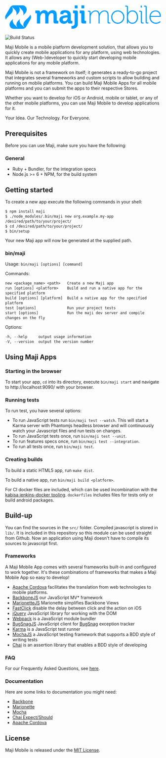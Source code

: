 ![Maji Mobile](img/maji-mobile-logo.png)

![Build Status](https://ci.kabisa.nl/buildStatus/icon?job=maji/master)

Maji Mobile is a mobile platform development solution, that allows you to quickly create mobile applications for any platform, using web technologies.
It allows any (Web-)developer to quickly start developing mobile applications for any mobile platform.

Maji Mobile is not a framework on itself; it generates a ready-to-go project that integrates several frameworks and custom scripts to allow building and running on mobile platforms. You can build Maji Mobile Apps for all mobile platforms and you can submit the apps to their respective Stores.

Whether you want to develop for iOS or Android, mobile or tablet, or any of the other mobile platforms, you can use Maji Mobile to develop applications for it.

Your Idea. Our Technology. For Everyone.

## Prerequisites

Before you can use Maji, make sure you have the following:

### General

* Ruby + Bundler, for the integration specs
* Node.js >= 6 + NPM, for the build system

## Getting started

To create a new app execute the following commands in your shell:

```
$ npm install maji
$ ./node_modules/.bin/maji new org.example.my-app /desired/path/to/your/project/
$ cd /desired/path/to/your/project/
$ bin/setup
```

Your new Maji app will now be generated at the supplied path.

### bin/maji

  Usage: `bin/maji [options] [command]`


  Commands:

    new <package_name> <path>   Create a new Maji app
    run [options] <platform>    Build and run a native app for the specified platform
    build [options] [platform]  Build a native app for the specified platform
    test [options]              Run your project tests
    start [options]             Run the maji dev server and compile changes on the fly

  Options:

    -h, --help     output usage information
    -V, --version  output the version number

## Using Maji Apps

### Starting in the browser

To start your app, `cd` into its directory, execute `bin/maji start` and navigate to http://localhost:9090/ with your browser.

### Running tests

To run test, you have several options:
* To run JavaScript tests run `bin/maji test --watch`. This will start a Karma server with Phantomjs headless browser and will continuously watch your Javascript files and run tests on changes.
* To run JavaScript tests once, run `bin/maji test --unit`.
* To run features specs once, run `bin/maji test --integration`.
* To run all tests once, run `bin/maji test`.

### Creating builds

To build a static HTML5 app, run `make dist`.

To build a native app, run `bin/maji build <platform>`.

For CI docker files are included, which can be used incombination with the [kabisa jenkins-docker tooling](https://github.com/kabisa/jenkins-docker). `dockerfiles` includes files for tests only or build android packages.

## Build-up

You can find the sources in the `src/` folder.
Compiled javascript is stored in `lib/`.  It is included in this repository so this module can be used straight from Github. Now an application using Maji doesn't have to compile its sources to javascript first.

### Frameworks

A Maji Mobile App comes with several frameworks built-in and configured to work together. It's these combinations of frameworks that makes a Maji Mobile App so easy to develop!

 * [Apache Cordova](https://cordova.apache.org) facilitates the translation from web technologies to mobile platforms.
 * [BackboneJS](http://backbonejs.org) our JavaScript MV* framework
 * [MarionetteJS](http://marionettejs.com) Marionette simplifies Backbone Views
 * [FastClick](http://ftlabs.github.io/fastclick/) disable the delay between click and the action on iOS
 * [jQuery](http://jquery.com) JavaScript library for working with the DOM
 * [Webpack](https://webpack.js.org/) is a JavaScript module bundler
 * [BugSnagJS](https://github.com/bugsnag/bugsnag-js) JavaScript client for [BugSnag](http://bugsnag.com/) exception tracker
 * [Karma](http://karma-runner.github.io/) is a JavaScript test runner
 * [MochaJS](http://mochajs.org) a JavaScript testing framework that supports a BDD style of writing tests
 * [Chai](http://chaijs.com) is an assertion library that enables a BDD style of developing

### FAQ

For our Frequently Asked Questions, see [here](docs/faq.md).

### Documentation

Here are some links to documentation you might need:

 * [Backbone](http://backbonejs.org)
 * [Marionette](http://marionettejs.com/docs/v3.1.0/)
 * [Mocha](http://mochajs.org/#assertions)
 * [Chai Expect/Should](http://chaijs.com/api/bdd/)
 * [Apache Cordova](http://cordova.apache.org/docs/en/4.0.0/)


## License

Maji Mobile is released under the [MIT License](LICENSE).
